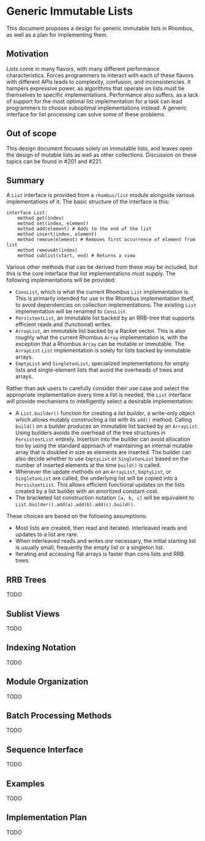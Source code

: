 Generic Immutable Lists
=======================

This document proposes a design for generic immutable lists in Rhombus, as well as a plan for implementing them.

Motivation
----------

Lists come in many flavors, with many different performance characteristics. Forces programmers to interact with each of these flavors with different APIs leads to complexity, confusion, and inconsistencies. It hampers expressive power, as algorithms that operate on lists must tie themselves to specific implementations. Performance also suffers, as a lack of support for the most optimal list implementation for a task can lead programmers to choose suboptimal implementations instead. A generic interface for list processing can solve some of these problems.

Out of scope
------------

This design document focuses solely on immutable lists, and leaves open the design of mutable lists as well as other collections. Discussion on these topics can be found in #201 and #221.

Summary
-------

A `List` interface is provided from a `rhombus/list` module alongside various implementations of it. The basic structure of the interface is this:

```
interface List:
    method get(index)
    method set(index, element)
    method add(element) # Adds to the end of the list
    method insert(index, element)
    method remove(element) # Removes first occurrence of element from list
    method removeAt(index)
    method sublist(start, end) # Returns a view
```

Various other methods that can be derived from these may be included, but this is the core interface that list implementations must supply. The following implementations will be provided:

- `ConsList`, which is what the current Rhombus `List` implementation is. This is primarily intended for use in the Rhombus implementation itself, to avoid dependencies on collection implementations. The existing `List` implementation will be renamed to `ConsList`.
- `PersistentList`, an immutable list backed by an RRB-tree that supports efficient reads and (functional) writes.
- `ArrayList`, an immutable list backed by a Racket vector. This is also roughly what the current Rhombus `Array` implementation is, with the exception that a Rhombus `Array` can be mutable or immutable. The `ArrayList` `List` implementation is solely for lists backed by immutable arrays.
- `EmptyList` and `SingletonList`, specialized implementations for empty lists and single-element lists that avoid the overheads of trees and arrays.

Rather than ask users to carefully consider their use case and select the appropriate implementation every time a list is needed, the `List` interface will provide mechanisms to intelligently select a desirable implementation:

- A `List.builder()` function for creating a *list builder*, a write-only object which allows mutably constructing a list with its `add()` method. Calling `build()` on a builder produces an immutable list backed by an `ArrayList`. Using builders avoids the overhead of the tree structures in `PersistentList` entirely. Insertion into the builder can avoid allocation too by using the standard approach of maintaining an internal mutable array that is doubled in size as elements are inserted. The builder can also decide whether to use `EmptyList` or `SingletonList` based on the number of inserted elements at the time `build()` is called.
- Whenever the update methods on an `ArrayList`, `EmptyList`, or `SingletonList` are called, the underlying list will be copied into a `PersistentList`. This allows efficient functional updates on the lists created by a list builder with an amortized constant cost.
- The bracketed list construction notation `[a, b, c]` will be equivalent to `List.builder().add(a).add(b).add(c).build()`.

These choices are based on the following assumptions:

- Most lists are created, then read and iterated. Interleaved reads and updates to a list are rare.
- When interleaved reads and writes *are* necessary, the initial starting list is usually small, frequently the empty list or a singleton list.
- Iterating and accessing flat arrays is faster than cons lists and RRB trees.

RRB Trees
---------

TODO

Sublist Views
-------------

TODO

Indexing Notation
-----------------

TODO

Module Organization
-------------------

TODO

Batch Processing Methods
------------------------

TODO

Sequence Interface
------------------

TODO

Examples
--------

TODO

Implementation Plan
-------------------

TODO
